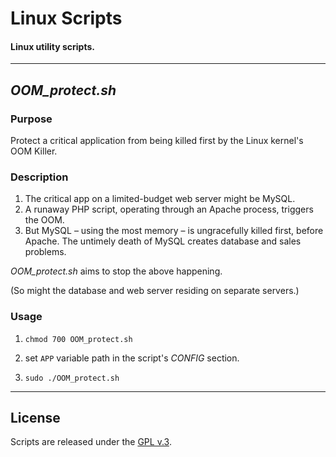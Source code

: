 
# Linux Scripts

#### Linux utility scripts.


---

## *OOM_protect.sh*

### Purpose

Protect a critical application from being killed first by the Linux kernel's OOM Killer.


### Description

1. The critical app on a limited-budget web server might be MySQL.
2. A runaway PHP script, operating through an Apache process, triggers the OOM.
3. But MySQL &ndash; using the most memory &ndash; is ungracefully killed first, before Apache. The untimely death of MySQL creates database and sales problems.

*OOM_protect.sh* aims to stop the above happening.

(So might the database and web server residing on separate servers.)


### Usage

1. `chmod 700 OOM_protect.sh`

2. set `APP` variable path in the script's *CONFIG* section.

3. `sudo ./OOM_protect.sh`

---


## License

Scripts are released under the [GPL v.3](https://www.gnu.org/licenses/gpl-3.0.html).
